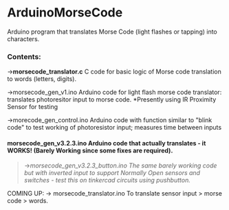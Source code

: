 # ArduinoMorseCode
Arduino program that translates Morse Code (light flashes or tapping) into characters.

### Contents:
->**morsecode_translator.c** C code for basic logic of Morse code translation to words (letters, digits).

->morsecode_gen_v1.ino Arduino code for light flash morse code translator: translates photoresitor input to morse code. *Presently using IR Proximity Sensor for testing

->morecode_gen_control.ino Arduino code with function similar to "blink code" to test working of photoresistor input; measures time between inputs

#### **morsecode_gen_v3.2.3.ino Arduino code that actually translates - it WORKS! (Barely Working since some fixes are required).**

>->_morsecode_gen_v3.2.3_button.ino The same barely working code but with inverted input to support Normally Open sensors and switches - test this on tinkercad circuits using pushbutton._

COMING UP: -> morsecode_translator.ino To translate sensor input > morse code > words.
